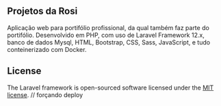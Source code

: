 ## Projetos da Rosi 
Aplicação web para portifólio profissional, da qual também faz parte do portifólio. 
Desenvolvido em PHP, com uso de Laravel Framework 12.x, banco de dados Mysql, HTML, Bootstrap, CSS, Sass, JavaScript, e tudo conteinerizado com Docker. 





## License

The Laravel framework is open-sourced software licensed under the [MIT license](https://opensource.org/licenses/MIT).
// forçando deploy
